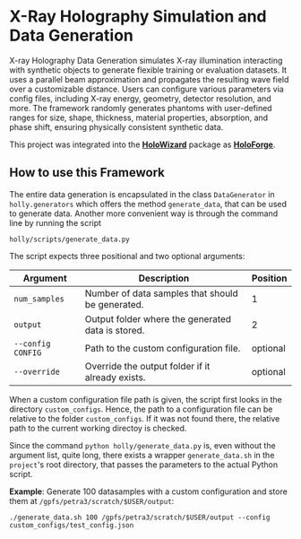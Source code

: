 # X-Ray Holography Simulation and Data Generation

X-ray Holography Data Generation simulates X-ray illumination interacting with synthetic objects to generate flexible training or evaluation datasets. It uses a parallel beam approximation and propagates the resulting wave field over a customizable distance. Users can configure various parameters via config files, including X-ray energy, geometry, detector resolution, and more. The framework randomly generates phantoms with user-defined ranges for size, shape, thickness, material properties, absorption, and phase shift, ensuring physically consistent synthetic data.

This project was integrated into the [**HoloWizard**](https://github.com/DESY-FS-PETRA/holowizard/) package as [**HoloForge**](https://github.com/DESY-FS-PETRA/holowizard/tree/main/holowizard/forge).

## How to use this Framework

The entire data generation is encapsulated in the class `DataGenerator` in `holly.generators` which offers the method `generate_data`, that can be used to generate data. Another more convenient way is through the command line by running the script

```{bash}
holly/scripts/generate_data.py
```

The script expects three positional and two optional arguments:

| Argument               | Description                                                      | Position |
|------------------------|------------------------------------------------------------------|----------|
| `num_samples`          | Number of data samples that should be generated.                 | 1        |
| `output`               | Output folder where the generated data is stored.                | 2        |
| `--config CONFIG`      | Path to the custom configuration file.                           | optional |
| `--override`           | Override the output folder if it already exists.                 | optional |


When a custom configuration file path is given, the script first looks in the directory `custom_configs`. Hence, the path to a configuration file can be relative to the folder `custom_configs`. If it was not found there, the relative path to the current working directoy is checked.

Since the command `python holly/generate_data.py` is, even without the argument list, quite long, there exists a wrapper `generate_data.sh` in the `project`'s root directory, that passes the parameters to the actual Python script.

**Example**: Generate 100 datasamples with a custom configuration and store them at `/gpfs/petra3/scratch/$USER/output`:

```{bash}
./generate_data.sh 100 /gpfs/petra3/scratch/$USER/output --config custom_configs/test_config.json
```
